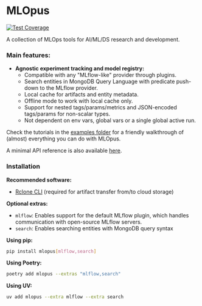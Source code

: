 # MLOpus
[![Test Coverage](https://github.com/lariel-fernandes/mlopus/tree/gh-pages/coverage/coverage.svg?raw=true)](https://github.com/lariel-fernandes/mlopus/tree/gh-pages/coverage)

A collection of MLOps tools for AI/ML/DS research and development.

### Main features:
- **Agnostic experiment tracking and model registry:**
  - Compatible with any "MLflow-like" provider through plugins.
  - Search entities in MongoDB Query Language with predicate push-down to the MLflow provider.
  - Local cache for artifacts and entity metadata.
  - Offline mode to work with local cache only.
  - Support for nested tags/params/metrics and JSON-encoded tags/params for non-scalar types.
  - Not dependent on env vars, global vars or a single global active run.

Check the tutorials in the [examples folder](examples)
for a friendly walkthrough of (almost) everything you can do with MLOpus.

A minimal API reference is also available [here](https://lariel-fernandes.github.io/mlopus/docs/api/stable/latest).

### Installation

**Recommended software:**
- [Rclone CLI](https://rclone.org/install/#script-installation) (required for artifact transfer from/to cloud storage)

**Optional extras:**
- `mlflow`: Enables support for the default MLflow plugin, which handles communication with open-source MLflow servers.
- `search`: Enables searching entities with MongoDB query syntax

**Using pip:**
```bash
pip install mlopus[mlflow,search]
```

**Using Poetry:**
```bash
poetry add mlopus --extras "mlflow,search"
```

**Using UV:**
```bash
uv add mlopus --extra mlflow --extra search
```
